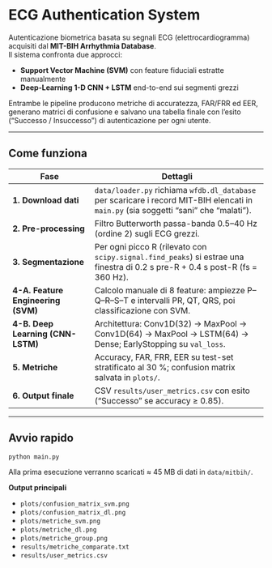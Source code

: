 # ECG Authentication System

Autenticazione biometrica basata su segnali ECG (elettrocardiogramma) acquisiti dal **MIT-BIH Arrhythmia Database**.  
Il sistema confronta due approcci:

* **Support Vector Machine (SVM)** con feature fiduciali estratte manualmente  
* **Deep-Learning 1-D CNN + LSTM** end-to-end sui segmenti grezzi

Entrambe le pipeline producono metriche di accuratezza, FAR/FRR ed EER, generano matrici di confusione e salvano una tabella finale con l’esito (“Successo / Insuccesso”) di autenticazione per ogni utente.

---

## Come funziona

| Fase | Dettagli |
|------|----------|
| **1. Download dati** | `data/loader.py` richiama `wfdb.dl_database` per scaricare i record MIT-BIH elencati in `main.py` (sia soggetti “sani” che “malati”). |
| **2. Pre-processing** | Filtro Butterworth passa-banda 0.5–40 Hz (ordine 2) sugli ECG grezzi. |
| **3. Segmentazione** | Per ogni picco R (rilevato con `scipy.signal.find_peaks`) si estrae una finestra di 0.2 s pre-R + 0.4 s post-R (fs = 360 Hz). |
| **4-A. Feature Engineering (SVM)** | Calcolo manuale di 8 feature: ampiezze P–Q–R–S–T e intervalli PR, QT, QRS, poi classificazione con SVM. |
| **4-B. Deep Learning (CNN-LSTM)** | Architettura: Conv1D(32) → MaxPool → Conv1D(64) → MaxPool → LSTM(64) → Dense; EarlyStopping su `val_loss`. |
| **5. Metriche** | Accuracy, FAR, FRR, EER su test-set stratificato al 30 %; confusion matrix salvata in `plots/`. |
| **6. Output finale** | CSV `results/user_metrics.csv` con esito (“Successo” se accuracy ≥ 0.85). |

---

## Avvio rapido

```bash
python main.py
```

Alla prima esecuzione verranno scaricati ≈ 45 MB di dati in `data/mitbih/`.

**Output principali**

- `plots/confusion_matrix_svm.png`
- `plots/confusion_matrix_dl.png`
- `plots/metriche_svm.png`
- `plots/metriche_dl.png`
- `plots/metriche_group.png`
- `results/metriche_comparate.txt`
- `results/user_metrics.csv`
